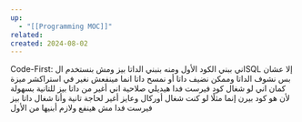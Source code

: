 ```yaml
---
up:
  - "[[Programming MOC]]"
related: 
created: 2024-08-02
---
```



Code-First: اني ببني الكود الأول ومنه بنبني الداتا بيز
ومش بنستخدم الSQL إلا عشان بس نشوف الداتا وممكن نضيف داتا أو نمسح داتا انما مينفعش نغير في استراكشر
ميزة كمان اني لو شغال كود فيرست فدا هيديلي صلاحية اني أغير من داتا بيز للتانية بسهولة لأن هو كود بيرن إنما مثلًا لو كنت شغال أوركال وعايز أغير لحاجة تانية وأنا شغال داتا بيز فيرست فدا مش هينفع ولازم أبنيها من الأول